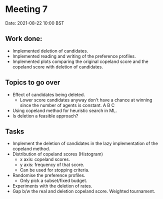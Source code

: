 # Meeting 7
Date: 2021-08-22 10:00 BST
## Work done:
- Implemented deletion of candidates.
- Implemented reading and writing of the preference profiles.
- Implemented plots comparing the original copeland score and the copeland score with deletion of candidates.
## Topics to go over
- Effect of candidates being deleted.
    - Lower score candidates anyway don't have a chance at winning since the number of agents is constant.
    A
    B
    C
- Using copeland method for heuristic search in ML.
- Is deletion a feasible approach?

## Tasks
- Implement the deletion of candidates in the lazy implementation of the copeland method.
- Distribution of copeland scores (Histogram)
    - x axis: copeland scores.
    - y axis: frequency of that score.
    - Can be used for stopping criteria.
- Randomise the preference profiles.
    - Only pick a subset/fixed budget.
- Experiments with the deletion of rates.
- Gap b/w the real and deletion copeland score.
    Weighted tournament.